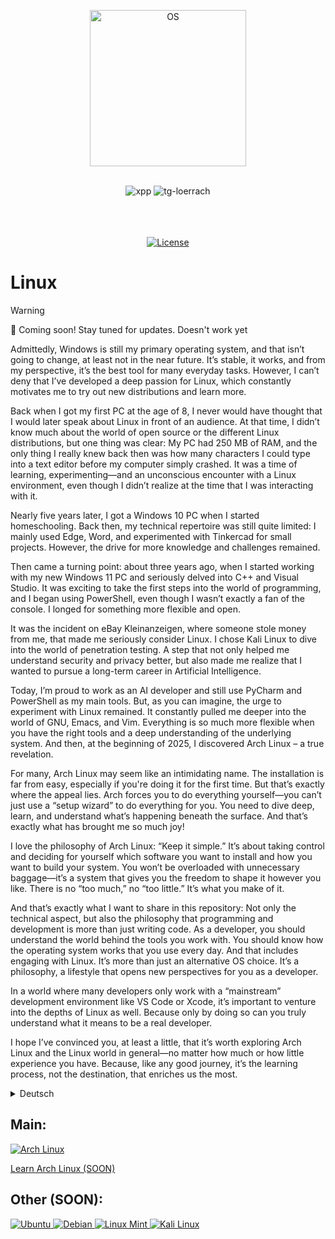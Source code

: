 <p align="center">
  <a href="https://skillicons.dev">
    <img src="https://skillicons.dev/icons?i=linux" alt="OS" width="250"/>
  </a>
</p>
<br>
<div align="center">
<img alt="xpp" src="https://img.shields.io/badge/Linux-F7DF1E">
<img alt="tg-loerrach" src="https://img.shields.io/badge/Peharge-red">
<br>
<br>

<img alt="" src="https://img.shields.io/badge/-Ubuntu-E95420?logo=Ubuntu&logoColor=white">
<img alt="" src="https://img.shields.io/badge/-Debian-A81D33?logo=Debian&logoColor=white">
<img alt="" src="https://img.shields.io/badge/-Arch Linux-1793D1?logo=Arch-Linux&logoColor=white">
<img alt="" src="https://img.shields.io/badge/-Linux Mint-87CF3E?logo=Linux-Mint&logoColor=white">
<img alt="" src="https://img.shields.io/badge/-Kali Linux-557C94?logo=Kali-Linux&logoColor=white">
<br>
<br>

[![License](https://img.shields.io/badge/license-MIT-blue.svg)](https://opensource.org/licenses/MIT)
</div>

# Linux

> [!WARNING]  
> 🚀 Coming soon! Stay tuned for updates. Doesn't work yet

Admittedly, Windows is still my primary operating system, and that isn’t going to change, at least not in the near future. It’s stable, it works, and from my perspective, it’s the best tool for many everyday tasks. However, I can’t deny that I’ve developed a deep passion for Linux, which constantly motivates me to try out new distributions and learn more.

Back when I got my first PC at the age of 8, I never would have thought that I would later speak about Linux in front of an audience. At that time, I didn’t know much about the world of open source or the different Linux distributions, but one thing was clear: My PC had 250 MB of RAM, and the only thing I really knew back then was how many characters I could type into a text editor before my computer simply crashed. It was a time of learning, experimenting—and an unconscious encounter with a Linux environment, even though I didn’t realize at the time that I was interacting with it.

Nearly five years later, I got a Windows 10 PC when I started homeschooling. Back then, my technical repertoire was still quite limited: I mainly used Edge, Word, and experimented with Tinkercad for small projects. However, the drive for more knowledge and challenges remained.

Then came a turning point: about three years ago, when I started working with my new Windows 11 PC and seriously delved into C++ and Visual Studio. It was exciting to take the first steps into the world of programming, and I began using PowerShell, even though I wasn’t exactly a fan of the console. I longed for something more flexible and open.

It was the incident on eBay Kleinanzeigen, where someone stole money from me, that made me seriously consider Linux. I chose Kali Linux to dive into the world of penetration testing. A step that not only helped me understand security and privacy better, but also made me realize that I wanted to pursue a long-term career in Artificial Intelligence.

Today, I’m proud to work as an AI developer and still use PyCharm and PowerShell as my main tools. But, as you can imagine, the urge to experiment with Linux remained. It constantly pulled me deeper into the world of GNU, Emacs, and Vim. Everything is so much more flexible when you have the right tools and a deep understanding of the underlying system. And then, at the beginning of 2025, I discovered Arch Linux – a true revelation.

For many, Arch Linux may seem like an intimidating name. The installation is far from easy, especially if you're doing it for the first time. But that’s exactly where the appeal lies. Arch forces you to do everything yourself—you can’t just use a “setup wizard” to do everything for you. You need to dive deep, learn, and understand what’s happening beneath the surface. And that’s exactly what has brought me so much joy!

I love the philosophy of Arch Linux: “Keep it simple.” It’s about taking control and deciding for yourself which software you want to install and how you want to build your system. You won’t be overloaded with unnecessary baggage—it’s a system that gives you the freedom to shape it however you like. There is no “too much,” no “too little.” It’s what you make of it.

And that’s exactly what I want to share in this repository: Not only the technical aspect, but also the philosophy that programming and development is more than just writing code. As a developer, you should understand the world behind the tools you work with. You should know how the operating system works that you use every day. And that includes engaging with Linux. It’s more than just an alternative OS choice. It’s a philosophy, a lifestyle that opens new perspectives for you as a developer.

In a world where many developers only work with a “mainstream” development environment like VS Code or Xcode, it’s important to venture into the depths of Linux as well. Because only by doing so can you truly understand what it means to be a real developer.

I hope I’ve convinced you, at least a little, that it’s worth exploring Arch Linux and the Linux world in general—no matter how much or how little experience you have. Because, like any good journey, it’s the learning process, not the destination, that enriches us the most.

<details>
  <summary>Deutsch</summary>
Zugegeben, Windows ist nach wie vor mein Hauptbetriebssystem, und das wird sich, zumindest in naher Zukunft, auch nicht ändern. Es ist stabil, es funktioniert, und es ist aus meiner Sicht das beste Werkzeug für viele alltägliche Aufgaben. Dennoch kann ich nicht leugnen, dass ich eine tiefgehende Begeisterung für Linux entwickelt habe, die mich immer wieder dazu anspornt, neue Distributionen auszuprobieren und zu lernen.

Schon damals, als ich meinen ersten PC mit 8 Jahren bekam, hätte ich nie gedacht, dass ich später mal vor einem Publikum über Linux sprechen würde. Zu dieser Zeit wusste ich noch nicht viel über die Welt des Open Source oder der verschiedenen Linux-Distributionen, aber eines war klar: Mein PC hatte 250 MB RAM, und das einzige, was ich damals wirklich wusste, war, wie viele Zeichen ich in einem Texteditor eintippen konnte, bevor mein Computer einfach zusammenbrach. Es war eine Zeit des Lernens, des Experimentierens – und der ersten unbewussten Begegnung mit einer Linux-Umgebung, auch wenn ich damals nicht wusste, dass ich damit interagierte.

Fast 5 Jahre später bekam ich dann einen Windows 10 PC, als ich mit Home-Schooling begann. Damals war mein technisches Repertoire noch recht begrenzt: Ich benutzte hauptsächlich Edge, Word und experimentierte mit Tinkercad für kleinere Projekte. Doch der Drang nach mehr Wissen und nach Herausforderungen blieb.

Dann kam ein Wendepunkt: vor etwa drei Jahren, als ich mit meinem neuen Windows 11 PC begann, mich ernsthaft mit C++ und Visual Studio zu beschäftigen. Es war spannend, die ersten Schritte in die Welt des Programmierens zu wagen, und ich begann, die PowerShell zu verwenden, obwohl ich nicht gerade ein Fan dieser Konsole war. Ich sehnte mich nach etwas Flexiblerem und Offenerem.

Es war der Vorfall auf eBay Kleinanzeigen, bei dem mir jemand Geld stahl, der mich dazu brachte, mich wirklich mit Linux auseinanderzusetzen. Ich entschied mich für Kali Linux, um in die Welt des Penetration Testings einzutauchen. Ein Schritt, der mich nicht nur dazu brachte, Sicherheit und Datenschutz besser zu verstehen, sondern auch zu erkennen, dass ich mich langfristig in die Richtung der Künstlichen Intelligenz entwickeln wollte.

Heute bin ich stolz darauf, als KI-Entwickler zu arbeiten, und verwende immer noch PyCharm und PowerShell als meine Hauptwerkzeuge. Doch, wie ihr euch vorstellen könnt, blieb der Drang, mit Linux zu experimentieren, bestehen. Es zog mich immer weiter in die Welt von GNU, Emacs, und Vim. Alles ist so viel flexibler, wenn man die richtigen Werkzeuge und ein tiefes Verständnis für das zugrunde liegende System hat. Und dann, zu Beginn des Jahres 2025, entdeckte ich Arch Linux – eine wahre Offenbarung.

Arch Linux mag für viele ein abschreckender Name sein. Die Installation ist alles andere als einfach, besonders wenn man sie zum ersten Mal angeht. Aber genau in dieser Herausforderung liegt der Reiz. Arch zwingt dich, alles selbst zu machen – du kannst nicht einfach ein „Setup-Wizard“ verwenden, der dir alles abnimmt. Du musst tief eintauchen, lernen, verstehen, was unter der Oberfläche passiert. Und genau das ist es, was mir so viel Freude bereitet hat!

Ich liebe die Philosophie von Arch Linux: „Keep it simple“. Es geht darum, die Kontrolle zu übernehmen und selbst zu entscheiden, welche Software du installieren möchtest und wie du dein System aufbaust. Du wirst nicht mit unnötigem Ballast überladen – es ist ein System, das dir die Freiheit gibt, es nach deinen Wünschen zu gestalten. Es gibt kein „zu viel“, kein „zu wenig“. Es ist das, was du daraus machst.

Und genau das ist es, was ich in dieser Repository teilen möchte: Nicht nur den technischen Aspekt, sondern auch die Philosophie, dass Programmieren und Entwickeln mehr bedeutet, als nur Code zu schreiben. Als Entwickler sollte man die Welt hinter den Tools verstehen, mit denen man arbeitet. Man sollte wissen, wie das Betriebssystem funktioniert, mit dem man tagtäglich arbeitet. Und dazu gehört eben auch, sich mit Linux auseinanderzusetzen. Es ist mehr als nur eine alternative OS-Wahl. Es ist eine Philosophie, eine Lebensweise, die dir als Entwickler neue Perspektiven eröffnet.

In einer Welt, in der viele Entwickler nur mit einer „Mainstream“-Entwicklungsumgebung wie VS Code oder Xcode arbeiten, ist es wichtig, auch mal die Tiefen von Linux zu betreten. Denn nur so kannst du wirklich verstehen, was es bedeutet, ein echter Entwickler zu sein.

Ich hoffe, ich konnte euch ein Stück weit davon überzeugen, dass es sich lohnt, Arch Linux und die Linux-Welt im Allgemeinen zu entdecken – ganz gleich, wie viel oder wenig Erfahrung ihr mitbringt. Denn, wie in jeder guten Reise, ist es der Lernprozess und nicht das Ziel, das uns am meisten bereichert.
</details>

## Main:

<p align="left">
  <a href="https://github.com/Peharge/Linux/tree/main/arch">
    <img src="https://skillicons.dev/icons?i=arch" alt="Arch Linux"/>
  </a>
</p>

[Learn Arch Linux (SOON)](https://github.com/Peharge/Linux/tree/main/arch)

## Other (SOON):

<p align="left">
  <a href="https://github.com/Peharge/Linux/tree/main/ubuntu">
    <img src="https://skillicons.dev/icons?i=ubuntu" alt="Ubuntu"/>
  </a>
  <a href="https://github.com/Peharge/Linux/tree/main/debian">
    <img src="https://skillicons.dev/icons?i=debian" alt="Debian"/>
  </a>
  <a href="https://github.com/Peharge/Linux/tree/main/mint">
    <img src="https://skillicons.dev/icons?i=mint" alt="Linux Mint"/>
  </a>
  <a href="https://github.com/Peharge/Linux/tree/main/kali">
    <img src="https://skillicons.dev/icons?i=kali" alt="Kali Linux"/>
  </a>
</p>